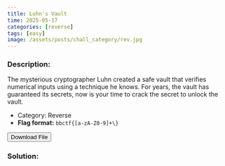 ```yaml
---
title: Luhn's Vault
time: 2025-05-17
categories: [reverse]
tags: [easy]
image: /assets/posts/chall_category/rev.jpg
---
```


### Description:

The mysterious cryptographer Luhn created a safe vault that verifies numerical inputs using a technique he knows. For years, the vault has guaranteed its secrets, now is your time to crack the secret to unlock the vault. 

- Category: Reverse 
- **Flag format:** `bbctf{[a-zA-Z0-9]+\}`

<button onclick="downloadFile()">Download File</button>

<script>
function downloadFile() {
    const link = document.createElement('a');
    link.href = 'https://github.com/0x251e-challenge/challenges/raw/main/union-depository/reverse/luhn-vault/luhn-vault.exe';
    link.download = 'luhn-vault.exe';
    link.click();
}
</script>

### Solution:

